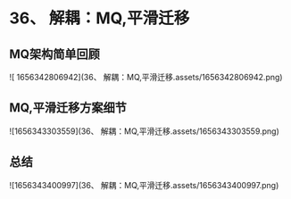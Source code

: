 # 36、 解耦：MQ,平滑迁移



## MQ架构简单回顾

![ 1656342806942](36、 解耦：MQ,平滑迁移.assets/1656342806942.png)

## MQ,平滑迁移方案细节

![1656343303559](36、 解耦：MQ,平滑迁移.assets/1656343303559.png)





## 总结

![1656343400997](36、 解耦：MQ,平滑迁移.assets/1656343400997.png)


